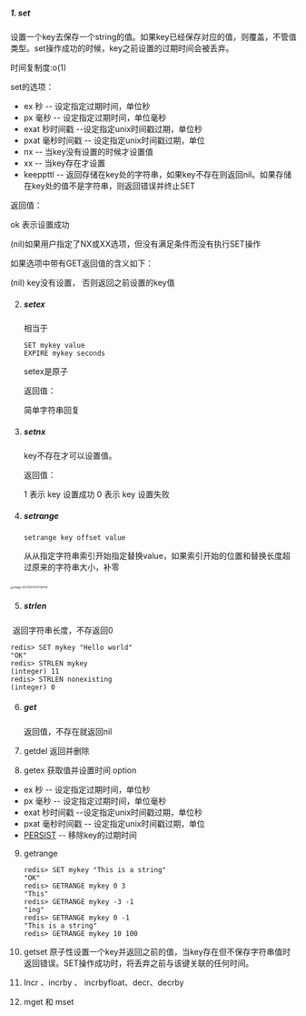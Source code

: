 ##### 1. set

设置一个key去保存一个string的值。如果key已经保存对应的值，则覆盖，不管值类型。set操作成功的时候，key之前设置的过期时间会被丢弃。

时间复制度:o(1)

set的选项：

+ ex 秒 -- 设定指定过期时间，单位秒
+ px 毫秒 -- 设定指定过期时间，单位毫秒
+ exat 秒时间戳 --设定指定unix时间戳过期，单位秒
+ pxat  毫秒时间戳 -- 设定指定unix时间戳过期，单位
+ nx -- 当key没有设置的时候才设置值
+ xx -- 当key存在才设置
+ keeppttl -- 返回存储在key处的字符串，如果key不存在则返回nil。如果存储在key处的值不是字符串，则返回错误并终止SET



返回值：

ok 表示设置成功

(nil)如果用户指定了NX或XX选项，但没有满足条件而没有执行SET操作

如果选项中带有GET返回值的含义如下：

(nil) key没有设置， 否则返回之前设置的key值





2. ##### setex

   相当于

   ```
   SET mykey value 
   EXPIRE mykey seconds
   ```

   setex是原子

   返回值：

   简单字符串回复

3. ##### setnx 

   key不存在才可以设置值。

   返回值：

   1 表示 key 设置成功
   0 表示 key 设置失败

4. ##### setrange

   ```
   setrange key offset value
   ```

   从从指定字符串索引开始指定替换value，如果索引开始的位置和替换长度超过原来的字符串大小，补零

​	<img src="image-20211203154739708.png" alt="image-20211203154739708" style="zoom:33%;" />



5. ##### strlen

​	返回字符串长度，不存返回0

```
redis> SET mykey "Hello world"
"OK"
redis> STRLEN mykey
(integer) 11
redis> STRLEN nonexisting
(integer) 0
```

6. ##### get 

   返回值，不存在就返回nil

7. getdel
   返回并删除
8. getex
   获取值并设置时间
   option

- ex 秒 -- 设定指定过期时间，单位秒
- px 毫秒 -- 设定指定过期时间，单位毫秒
- exat 秒时间戳 --设定指定unix时间戳过期，单位秒
- pxat  毫秒时间戳 -- 设定指定unix时间戳过期，单位
- [PERSIST](https://redis.io/commands/persist) -- 移除key的过期时间



9. getrange

   ```
   redis> SET mykey "This is a string"
   "OK"
   redis> GETRANGE mykey 0 3
   "This"
   redis> GETRANGE mykey -3 -1
   "ing"
   redis> GETRANGE mykey 0 -1
   "This is a string"
   redis> GETRANGE mykey 10 100
   
   ```

10. getset
    原子性设置一个key并返回之前的值，当key存在但不保存字符串值时返回错误。SET操作成功时，将丢弃之前与该键关联的任何时间。

11. Incr 、incrby 、 incrbyfloat、decr、decrby

12. mget 和 mset
     
